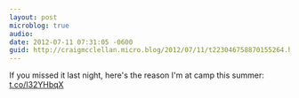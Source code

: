 ```yaml
---
layout: post
microblog: true
audio: 
date: 2012-07-11 07:31:05 -0600
guid: http://craigmcclellan.micro.blog/2012/07/11/t223046758870155264.html
---
```

If you missed it last night, here's the reason I'm at camp this summer: [t.co/I32YHbqX](http://t.co/I32YHbqX)
